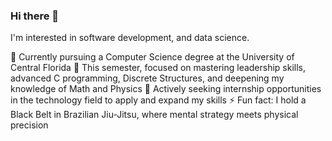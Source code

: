 ### Hi there 👋

I'm interested in software development, and data science.

🔭 Currently pursuing a Computer Science degree at the University of Central Florida
🌱 This semester, focused on mastering leadership skills, advanced C programming, Discrete Structures, and deepening my knowledge of Math and Physics
💼 Actively seeking internship opportunities in the technology field to apply and expand my skills
⚡ Fun fact: I hold a Black Belt in Brazilian Jiu-Jitsu, where mental strategy meets physical precision
<!--
**gaspardantas/gaspardantas** is a ✨ _special_ ✨ repository because its `README.md` (this file) appears on your GitHub profile.

Here are some ideas to get you started:

- 🔭 I’m currently working on ...
- 🌱 I’m currently learning ...
- 👯 I’m looking to collaborate on ...
- 🤔 I’m looking for help with ...
- 💬 Ask me about ...
- 📫 How to reach me: ...
- 😄 Pronouns: ...
- ⚡ Fun fact: ...
-->
